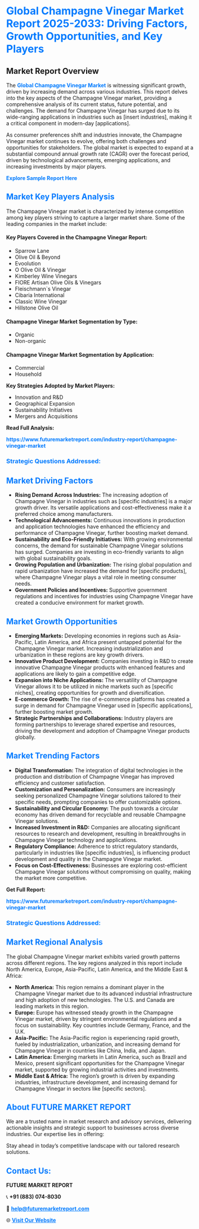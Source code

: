 <h1 style="color: #007BFF;">Global Champagne Vinegar Market Report 2025-2033: Driving Factors, Growth Opportunities, and Key Players</h1>

<section id="overview">
<h2>Market Report Overview</h2>
<p>The <a href="https://www.futuremarketreport.com/industry-report/champagne-vinegar-market" style="color: #007BFF; text-decoration: none;"><strong>Global Champagne Vinegar Market</strong></a> is witnessing significant growth, driven by increasing demand across various industries. This report delves into the key aspects of the Champagne Vinegar market, providing a comprehensive analysis of its current status, future potential, and challenges. The demand for Champagne Vinegar has surged due to its wide-ranging applications in industries such as [insert industries], making it a critical component in modern-day [applications].</p>
<p>As consumer preferences shift and industries innovate, the Champagne Vinegar market continues to evolve, offering both challenges and opportunities for stakeholders. The global market is expected to expand at a substantial compound annual growth rate (CAGR) over the forecast period, driven by technological advancements, emerging applications, and increasing investments by major players.</p>
</section>

<section id="overview">
<p><a href="https://www.futuremarketreport.com/request-sample/reportId=114193" style="color: #007BFF; text-decoration: none;"><strong>Explore Sample Report Here</strong></a></p>
</section>

<section id="key-players">
<h2 style="color: #007BFF;">Market Key Players Analysis</h2>
<p>The Champagne Vinegar market is characterized by intense competition among key players striving to capture a larger market share. Some of the leading companies in the market include:</p>
<h4>Key Players Covered in the Champagne Vinegar Report:</h4>
<ul><li>Sparrow Lane</li><li>Olive Oil &amp; Beyond</li><li>Evoolution</li><li>O Olive Oil &amp; Vinegar</li><li>Kimberley Wine Vinegars</li><li>FIORE Artisan Olive Oils &amp; Vinegars</li><li>Fleischmann`s Vinegar</li><li>Cibaria International</li><li>Classic Wine Vinegar</li><li>Hillstone Olive Oil</li></ul>
<h4>Champagne Vinegar Market Segmentation by Type:</h4>
<ul><li>Organic</li><li>Non-organic</li></ul>

<h4>Champagne Vinegar Market Segmentation by Application:</h4>
<ul><li>Commercial</li><li>Household</li></ul>
<p><strong>Key Strategies Adopted by Market Players:</strong></p>
<ul>
<li>Innovation and R&D</li>
<li>Geographical Expansion</li>
<li>Sustainability Initiatives</li>
<li>Mergers and Acquisitions</li>
</ul>
</section>

<section>
<p><strong>Read Full Analysis: </strong></p><a href="https://www.futuremarketreport.com/industry-report/champagne-vinegar-market" style="color: #007BFF; text-decoration: none;"><strong>https://www.futuremarketreport.com/industry-report/champagne-vinegar-market</strong></a>
<h3 style="color: #007BFF;">Strategic Questions Addressed:</h3>
</section>

<section id="driving-factors">
<h2 style="color: #007BFF;">Market Driving Factors</h2>
<ul>
<li><strong>Rising Demand Across Industries:</strong> The increasing adoption of Champagne Vinegar in industries such as [specific industries] is a major growth driver. Its versatile applications and cost-effectiveness make it a preferred choice among manufacturers.</li>
<li><strong>Technological Advancements:</strong> Continuous innovations in production and application technologies have enhanced the efficiency and performance of Champagne Vinegar, further boosting market demand.</li>
<li><strong>Sustainability and Eco-Friendly Initiatives:</strong> With growing environmental concerns, the demand for sustainable Champagne Vinegar solutions has surged. Companies are investing in eco-friendly variants to align with global sustainability goals.</li>
<li><strong>Growing Population and Urbanization:</strong> The rising global population and rapid urbanization have increased the demand for [specific products], where Champagne Vinegar plays a vital role in meeting consumer needs.</li>
<li><strong>Government Policies and Incentives:</strong> Supportive government regulations and incentives for industries using Champagne Vinegar have created a conducive environment for market growth.</li>
</ul>
</section>

<section id="growth-opportunities">
<h2 style="color: #007BFF;">Market Growth Opportunities</h2>
<ul>
<li><strong>Emerging Markets:</strong> Developing economies in regions such as Asia-Pacific, Latin America, and Africa present untapped potential for the Champagne Vinegar market. Increasing industrialization and urbanization in these regions are key growth drivers.</li>
<li><strong>Innovative Product Development:</strong> Companies investing in R&D to create innovative Champagne Vinegar products with enhanced features and applications are likely to gain a competitive edge.</li>
<li><strong>Expansion into Niche Applications:</strong> The versatility of Champagne Vinegar allows it to be utilized in niche markets such as [specific niches], creating opportunities for growth and diversification.</li>
<li><strong>E-commerce Growth:</strong> The rise of e-commerce platforms has created a surge in demand for Champagne Vinegar used in [specific applications], further boosting market growth.</li>
<li><strong>Strategic Partnerships and Collaborations:</strong> Industry players are forming partnerships to leverage shared expertise and resources, driving the development and adoption of Champagne Vinegar products globally.</li>
</ul>
</section>

<section id="trending-factors">
<h2 style="color: #007BFF;">Market Trending Factors</h2>
<ul>
<li><strong>Digital Transformation:</strong> The integration of digital technologies in the production and distribution of Champagne Vinegar has improved efficiency and customer satisfaction.</li>
<li><strong>Customization and Personalization:</strong> Consumers are increasingly seeking personalized Champagne Vinegar solutions tailored to their specific needs, prompting companies to offer customizable options.</li>
<li><strong>Sustainability and Circular Economy:</strong> The push towards a circular economy has driven demand for recyclable and reusable Champagne Vinegar solutions.</li>
<li><strong>Increased Investment in R&D:</strong> Companies are allocating significant resources to research and development, resulting in breakthroughs in Champagne Vinegar technology and applications.</li>
<li><strong>Regulatory Compliance:</strong> Adherence to strict regulatory standards, particularly in industries like [specific industries], is influencing product development and quality in the Champagne Vinegar market.</li>
<li><strong>Focus on Cost-Effectiveness:</strong> Businesses are exploring cost-efficient Champagne Vinegar solutions without compromising on quality, making the market more competitive.</li>
</ul>
</section>

<section>
<p><strong>Get Full Report: </strong></p><a href="https://www.futuremarketreport.com/industry-report/champagne-vinegar-market" style="color: #007BFF; text-decoration: none;"><strong>https://www.futuremarketreport.com/industry-report/champagne-vinegar-market</strong></a>
<h3 style="color: #007BFF;">Strategic Questions Addressed:</h3>
</section>


<section id="regional-analysis">
<h2 style="color: #007BFF;">Market Regional Analysis</h2>
<p>The global Champagne Vinegar market exhibits varied growth patterns across different regions. The key regions analyzed in this report include North America, Europe, Asia-Pacific, Latin America, and the Middle East & Africa:</p>
<ul>
<li><strong>North America:</strong> This region remains a dominant player in the Champagne Vinegar market due to its advanced industrial infrastructure and high adoption of new technologies. The U.S. and Canada are leading markets in this region.</li>
<li><strong>Europe:</strong> Europe has witnessed steady growth in the Champagne Vinegar market, driven by stringent environmental regulations and a focus on sustainability. Key countries include Germany, France, and the U.K.</li>
<li><strong>Asia-Pacific:</strong> The Asia-Pacific region is experiencing rapid growth, fueled by industrialization, urbanization, and increasing demand for Champagne Vinegar in countries like China, India, and Japan.</li>
<li><strong>Latin America:</strong> Emerging markets in Latin America, such as Brazil and Mexico, present significant opportunities for the Champagne Vinegar market, supported by growing industrial activities and investments.</li>
<li><strong>Middle East & Africa:</strong> The region’s growth is driven by expanding industries, infrastructure development, and increasing demand for Champagne Vinegar in sectors like [specific sectors].</li>
</ul>
</section>

<footer>
<h2 style="color: #007BFF;">About FUTURE MARKET REPORT</h2>
<p>We are a trusted name in market research and advisory services, delivering actionable insights and strategic support to businesses across diverse industries. Our expertise lies in offering:</p>

<p>Stay ahead in today’s competitive landscape with our tailored research solutions.</p>

<h2 style="color: #007BFF;">Contact Us:</h2>
<p><strong>FUTURE MARKET REPORT</strong></p>
<p>📞 <strong>+91 (883) 074-8030</strong></p>
<p>📧 <strong><a href="mailto:help@futuremarketreport.com" style="color: #007BFF;">help@futuremarketreport.com</a></strong></p>
<p>🌐 <strong><a href="https://www.futuremarketreport.com/" style="color: #007BFF;">Visit Our Website</a></strong></p>
</footer>
